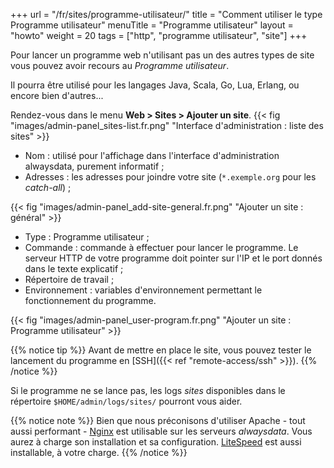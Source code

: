 +++
url = "/fr/sites/programme-utilisateur/"
title = "Comment utiliser le type Programme utilisateur"
menuTitle = "Programme utilisateur"
layout = "howto"
weight = 20
tags = ["http", "programme utilisateur", "site"]
+++

Pour lancer un programme web n'utilisant pas un des autres types de site vous pouvez avoir recours au _Programme utilisateur_.

Il pourra être utilisé pour les langages Java, Scala, Go, Lua, Erlang, ou encore bien d'autres...

Rendez-vous dans le menu **Web > Sites > Ajouter un site**.
{{< fig "images/admin-panel_sites-list.fr.png" "Interface d'administration : liste des sites" >}}

- Nom : utilisé pour l'affichage dans l'interface d'administration alwaysdata, purement informatif ;
- Adresses : les adresses pour joindre votre site (`*.exemple.org` pour les _catch-all_) ;

{{< fig "images/admin-panel_add-site-general.fr.png" "Ajouter un site : général" >}}

- Type : Programme utilisateur ;
- Commande : commande à effectuer pour lancer le programme. Le serveur HTTP de votre programme doit pointer sur l'IP et le port donnés dans le texte explicatif ;
- Répertoire de travail ;
- Environnement : variables d'environnement permettant le fonctionnement du programme.

{{< fig "images/admin-panel_user-program.fr.png" "Ajouter un site : Programme utilisateur" >}}

{{% notice tip %}}
Avant de mettre en place le site, vous pouvez tester le lancement du programme en [SSH]({{< ref "remote-access/ssh" >}}).
{{% /notice %}}

Si le programme ne se lance pas, les logs _sites_ disponibles dans le répertoire `$HOME/admin/logs/sites/` pourront vous aider.

{{% notice note %}}
Bien que nous préconisons d'utiliser Apache - tout aussi performant - [Nginx](https://www.nginx.com/) est utilisable sur les serveurs *alwaysdata*. Vous aurez à charge son installation et sa configuration. [LiteSpeed](https://www.litespeedtech.com/) est aussi installable, à votre charge.
{{% /notice %}}
